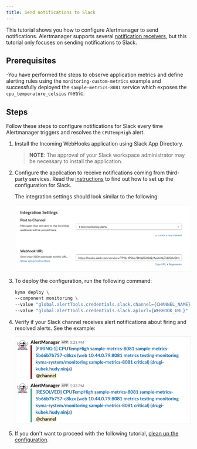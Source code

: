 ```yaml
---
title: Send notifications to Slack
---
```


This tutorial shows you how to configure Alertmanager to send notifications. Alertmanager supports several [notification receivers](https://prometheus.io/docs/alerting/configuration/#receiver), but this tutorial only focuses on sending notifications to Slack.

## Prerequisites

-You have performed the steps to observe application metrics and define alerting rules using the `monitoring-custom-metrics` example and successfully deployed the `sample-metrics-8081` service which exposes the `cpu_temperature_celsius` metric.

## Steps

Follow these steps to configure notifications for Slack every time Alertmanager triggers and resolves the `CPUTempHigh` alert.

1. Install the Incoming WebHooks application using Slack App Directory.

   >**NOTE**: The approval of your Slack workspace administrator may be necessary to install the application.

2. Configure the application to receive notifications coming from third-party services. Read the [instructions](https://api.slack.com/incoming-webhooks#create_a_webhook) to find out how to set up the configuration for Slack.

   The integration settings should look similar to the following:

   ![Integration Settings](./assets/integration-settings.png)

3. To deploy the configuration, run the following command:

   ```bash
   kyma deploy \
   --component monitoring \
   --value "global.alertTools.credentials.slack.channel={CHANNEL_NAME}" \
   --value "global.alertTools.credentials.slack.apiurl={WEBHOOK_URL}"
   ```

4. Verify if your Slack channel receives alert notifications about firing and resolved alerts. See the example:

   ![Alert Notifications](./assets/alert-notifications.png)

5. If you don't want to proceed with the following tutorial, [clean up the configuration](obsv-06-clean-up-configuration.md).

